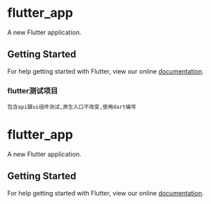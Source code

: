 # flutter_app

A new Flutter application.

## Getting Started

For help getting started with Flutter, view our online
[documentation](https://flutter.io/).

### flutter测试项目

    包含api跟ui组件测试,原生入口不改变,使用dart编写
# flutter_app

A new Flutter application.

## Getting Started

For help getting started with Flutter, view our online
[documentation](https://flutter.io/).
